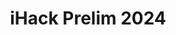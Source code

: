 ---
title: iHack Prelim 2024
description: This blog contains concise writeups for diverse iHACK 2024 Prelim challenges, covering domains like Meoware, RE, Incident Analysis, and Web and more. Let's explore and enhance our cybersecurity skills together. 
image:

# Badge style
style:
    background: "#0177b8"
    color: "#fff"
---